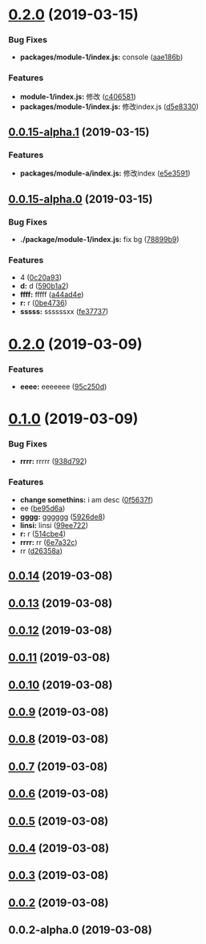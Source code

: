 # [0.2.0](http://h/compare/v0.0.15-alpha.1...v0.2.0) (2019-03-15)


### Bug Fixes

* **packages/module-1/index.js:** console ([aae186b](http://h/commits/aae186b))


### Features

* **module-1/index.js:** 修改 ([c406581](http://h/commits/c406581))
* **packages/module-1/index.js:** 修改index.js ([d5e8330](http://h/commits/d5e8330))



## [0.0.15-alpha.1](http://h/compare/v0.0.15-alpha.0...v0.0.15-alpha.1) (2019-03-15)


### Features

* **packages/module-a/index.js:** 修改index ([e5e3591](http://h/commits/e5e3591))



## [0.0.15-alpha.0](http://h/compare/v0.2.0...v0.0.15-alpha.0) (2019-03-15)


### Bug Fixes

* **./package/module-1/index.js:** fix bg ([78899b9](http://h/commits/78899b9))


### Features

* 4 ([0c20a93](http://h/commits/0c20a93))
* **d:** d ([590b1a2](http://h/commits/590b1a2))
* **ffff:** fffff ([a44ad4e](http://h/commits/a44ad4e))
* **r:** r ([0be4736](http://h/commits/0be4736))
* **sssss:** ssssssxx ([fe37737](http://h/commits/fe37737))



# [0.2.0](http://h/compare/v0.1.0...v0.2.0) (2019-03-09)


### Features

* **eeee:** eeeeeee ([95c250d](http://h/commits/95c250d))



# [0.1.0](http://h/compare/v0.0.14...v0.1.0) (2019-03-09)


### Bug Fixes

* **rrrr:** rrrrr ([938d792](http://h/commits/938d792))


### Features

* **change somethins:** i am desc ([0f5637f](http://h/commits/0f5637f))
* ee ([be95d6a](http://h/commits/be95d6a))
* **gggg:** gggggg ([5926de8](http://h/commits/5926de8))
* **linsi:** linsi ([99ee722](http://h/commits/99ee722))
* **r:** r ([514cbe4](http://h/commits/514cbe4))
* **rrrr:** rr ([6e7a32c](http://h/commits/6e7a32c))
* rr ([d26358a](http://h/commits/d26358a))



## [0.0.14](http://h/compare/v0.0.13...v0.0.14) (2019-03-08)



## [0.0.13](http://h/compare/v0.0.12...v0.0.13) (2019-03-08)



## [0.0.12](http://h/compare/v0.0.11...v0.0.12) (2019-03-08)



## [0.0.11](http://h/compare/v0.0.10...v0.0.11) (2019-03-08)



## [0.0.10](http://h/compare/v0.0.9...v0.0.10) (2019-03-08)



## [0.0.9](http://h/compare/v0.0.8...v0.0.9) (2019-03-08)



## [0.0.8](http://h/compare/v0.0.7...v0.0.8) (2019-03-08)



## [0.0.7](http://h/compare/v0.0.6...v0.0.7) (2019-03-08)



## [0.0.6](http://h/compare/v0.0.5...v0.0.6) (2019-03-08)



## [0.0.5](http://h/compare/v0.0.4...v0.0.5) (2019-03-08)



## [0.0.4](http://h/compare/v0.0.3...v0.0.4) (2019-03-08)



## [0.0.3](http://h/compare/v0.0.2...v0.0.3) (2019-03-08)



## [0.0.2](http://h/compare/v0.0.2-alpha.0...v0.0.2) (2019-03-08)



## 0.0.2-alpha.0 (2019-03-08)



